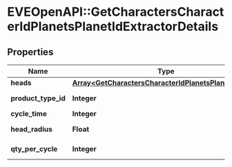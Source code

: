 # EVEOpenAPI::GetCharactersCharacterIdPlanetsPlanetIdExtractorDetails

## Properties
Name | Type | Description | Notes
------------ | ------------- | ------------- | -------------
**heads** | [**Array&lt;GetCharactersCharacterIdPlanetsPlanetIdHead&gt;**](GetCharactersCharacterIdPlanetsPlanetIdHead.md) | heads array | 
**product_type_id** | **Integer** | product_type_id integer | [optional] 
**cycle_time** | **Integer** | in seconds | [optional] 
**head_radius** | **Float** | head_radius number | [optional] 
**qty_per_cycle** | **Integer** | qty_per_cycle integer | [optional] 


